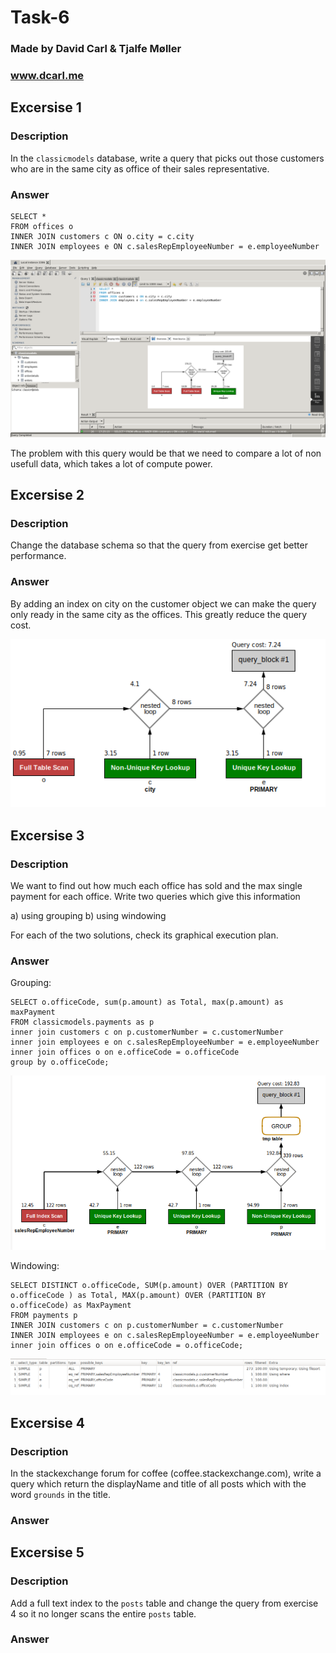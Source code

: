 # Task-6

### Made by David Carl & Tjalfe Møller
### www.dcarl.me

## Excersise 1

### Description

In the ```classicmodels``` database, write a query that picks out those customers who are in the same city as office of their sales representative.

### Answer

```
SELECT *
FROM offices o
INNER JOIN customers c ON o.city = c.city
INNER JOIN employees e ON c.salesRepEmployeeNumber = e.employeeNumber
```

![](excersice1.png)

The problem with this query would be that we need to compare a lot of non usefull data, which takes a lot of compute power.

## Excersise 2

### Description

Change the database schema so that the query from exercise get better performance.

### Answer

By adding an index on city on the customer object we can make the query only ready in the same city as the offices.
This greatly reduce the query cost.

![](excersice2.png)

## Excersise 3

### Description

We want to find out how much each office has sold and the max single payment for each office. Write two queries which give this information

a) using grouping
b) using windowing

For each of the two solutions, check its graphical execution plan.

### Answer

Grouping:

```
SELECT o.officeCode, sum(p.amount) as Total, max(p.amount) as maxPayment
FROM classicmodels.payments as p
inner join customers c on p.customerNumber = c.customerNumber
inner join employees e on c.salesRepEmployeeNumber = e.employeeNumber
inner join offices o on e.officeCode = o.officeCode
group by o.officeCode;
```

![](excersice3_1.png)

Windowing:

```
SELECT DISTINCT o.officeCode, SUM(p.amount) OVER (PARTITION BY o.officeCode ) as Total, MAX(p.amount) OVER (PARTITION BY o.officeCode) as MaxPayment
FROM payments p
INNER JOIN customers c on p.customerNumber = c.customerNumber
INNER JOIN employees e on c.salesRepEmployeeNumber = e.employeeNumber
inner join offices o on e.officeCode = o.officeCode;
```

![](excersice3_2.png)

## Excersise 4

### Description

In the stackexchange forum for coffee (coffee.stackexchange.com), write a query which return the displayName and title of all posts which with the word ```grounds``` in the title.

### Answer


## Excersise 5

### Description

Add a full text index to the ```posts``` table and change the query from exercise 4 so it no longer scans the entire ```posts``` table.

### Answer


